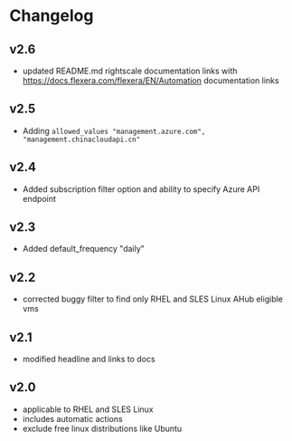 # Changelog

## v2.6

- updated README.md rightscale documentation links with https://docs.flexera.com/flexera/EN/Automation documentation links

## v2.5

- Adding `allowed_values "management.azure.com", "management.chinacloudapi.cn"`

## v2.4

- Added subscription filter option and ability to specify Azure API endpoint

## v2.3

- Added default_frequency "daily"

## v2.2

- corrected buggy filter to find only RHEL and SLES Linux AHub eligible vms

## v2.1

- modified headline and links to docs

## v2.0

- applicable to RHEL and SLES Linux
- includes automatic actions
- exclude free linux distributions like Ubuntu
